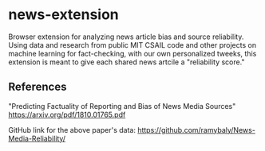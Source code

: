 # news-extension

Browser extension for analyzing news article bias and source reliability. Using data and research from public MIT CSAIL code and other projects on machine learning for fact-checking, with our own personalized tweeks, this extension is meant to give each shared news artcile a "reliability score."
## References

"Predicting Factuality of Reporting and Bias of News Media Sources" https://arxiv.org/pdf/1810.01765.pdf

GitHub link for the above paper's data: https://github.com/ramybaly/News-Media-Reliability/

